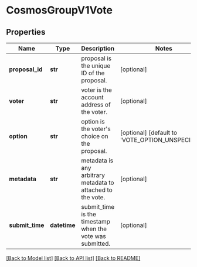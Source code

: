 # CosmosGroupV1Vote

## Properties
Name | Type | Description | Notes
------------ | ------------- | ------------- | -------------
**proposal_id** | **str** | proposal is the unique ID of the proposal. | [optional] 
**voter** | **str** | voter is the account address of the voter. | [optional] 
**option** | **str** | option is the voter&#x27;s choice on the proposal. | [optional] [default to 'VOTE_OPTION_UNSPECIFIED']
**metadata** | **str** | metadata is any arbitrary metadata to attached to the vote. | [optional] 
**submit_time** | **datetime** | submit_time is the timestamp when the vote was submitted. | [optional] 

[[Back to Model list]](../README.md#documentation-for-models) [[Back to API list]](../README.md#documentation-for-api-endpoints) [[Back to README]](../README.md)

